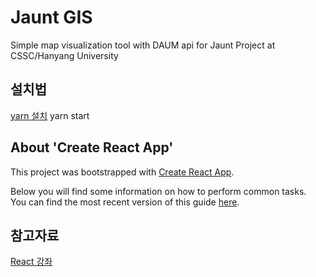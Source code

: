 # Jaunt GIS

Simple map visualization tool with DAUM api for Jaunt Project at CSSC/Hanyang University

## 설치법

[yarn 설치](https://yarnpkg.com/en/)
yarn start

## About 'Create React App'

This project was bootstrapped with [Create React App](https://github.com/facebookincubator/create-react-app).

Below you will find some information on how to perform common tasks.<br>
You can find the most recent version of this guide [here](https://github.com/facebookincubator/create-react-app/blob/master/packages/react-scripts/template/README.md).

## 참고자료

[React 강좌](https://velopert.com/3613)